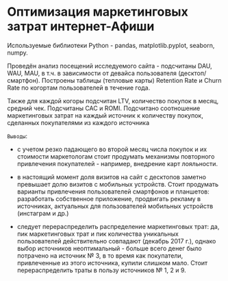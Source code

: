 # Оптимизация маркетинговых затрат интернет-Афиши

Используемые библиотеки Python - pandas, matplotlib.pyplot, seaborn, numpy.

Проведён анализ посещений исследуемого сайта - подсчитаны DAU, WAU, MAU, в т.ч. в зависимости от девайса пользователя (десктоп/смартфон). Построены таблицы (тепловые карты) Retention Rate и Churn Rate по когортам пользователей в течение года. 

Также для каждой когоры подсчитан LTV, количество покупок в месяц, средний чек. Подсчитаны CAC и ROMI. Подсчитано соотношение маркетинговых затрат на каждый источник к количеству покупок, сделанных покупателями из каждого источника

`Выводы`: 
- с учетом резко падающего во второй месяц числа покупок и их стоимости маркетологам стоит продумать механизмы повторного привлечения покупателей - например, внедрение карт лояльности.

- в настоящий момент доля визитов на сайт с десктопов заметно превышает долю визитов с мобильных устройств. Стоит продумать варианты привлечения пользователей смартфонов и планшетов: разработать собственное приложение, продвигать рекламу в источниках, актуальных для пользователей мобильных устройств (инстаграм и др.)

- следует перераспределить распределение маркетинговых трат: да, пик маркетинговых трат и пик количества уникальных пользователей действительно совпадают (декабрь 2017 г.), однако выбор источников неоптимальный - больше всего денег было потрачено на источник № 3, в то время как покупатели, привлеченные из этого источника, купили слишком мало. Стоит перераспределить траты в пользу источников № 1, 2 и 9.
